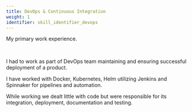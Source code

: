 ```yaml
---
title: DevOps & Continuous Integration
weight: 1
identifier: skill_identifier_devops
---
```

My primary work experience.

&nbsp;

I had to work as part of DevOps team maintaining and ensuring successful deployment of a product.

I have worked with Docker, Kubernetes, Helm utilizing Jenkins and Spinnaker for pipelines and automation.

While working we dealt little with code but were responsible for its integration, deployment, documentation and testing.